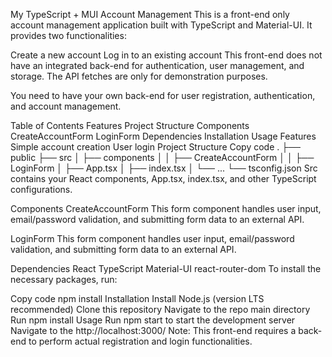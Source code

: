 My TypeScript + MUI Account Management
This is a front-end only account management application built with TypeScript and Material-UI. It provides two functionalities:

Create a new account
Log in to an existing account
This front-end does not have an integrated back-end for authentication, user management, and storage. The API fetches are only for demonstration purposes.

You need to have your own back-end for user registration, authentication, and account management.

Table of Contents
Features
Project Structure
Components
CreateAccountForm
LoginForm
Dependencies
Installation
Usage
Features
Simple account creation
User login
Project Structure
Copy code
.
├── public
├── src
│   ├── components
│   │   ├── CreateAccountForm
│   │   ├── LoginForm
│   ├── App.tsx
│   ├── index.tsx
│   └── ...
└── tsconfig.json
Src contains your React components, App.tsx, index.tsx, and other TypeScript configurations.

Components
CreateAccountForm
This form component handles user input, email/password validation, and submitting form data to an external API.

LoginForm
This form component handles user input, email/password validation, and submitting form data to an external API.

Dependencies
React
TypeScript
Material-UI
react-router-dom
To install the necessary packages, run:

Copy code
npm install
Installation
Install Node.js (version LTS recommended)
Clone this repository
Navigate to the repo main directory
Run npm install
Usage
Run npm start to start the development server
Navigate to the http://localhost:3000/
Note: This front-end requires a back-end to perform actual registration and login functionalities.